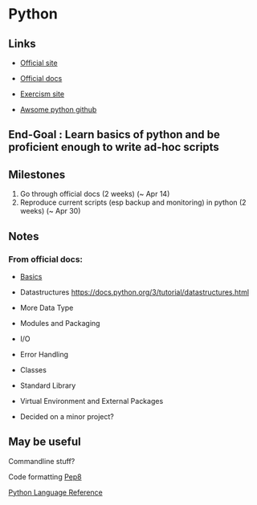 # Python

## Links

- [Official site](https://www.python.org/)

- [Official docs](https://docs.python.org/3/tutorial/index.html)

- [Exercism site](https://exercism.org/tracks/python)

- [Awsome python github](https://github.com/vinta/awesome-python)

## End-Goal : Learn basics of python and be proficient enough to write ad-hoc scripts

## Milestones

1. Go through official docs (2 weeks) (~ Apr 14)
2. Reproduce current scripts (esp backup and monitoring) in python (2 weeks) (~ Apr 30)

## Notes

### From official docs:

- [Basics](./python/basics.md)

- Datastructures https://docs.python.org/3/tutorial/datastructures.html

- More Data Type

- Modules and Packaging

- I/O

- Error Handling

- Classes

- Standard Library

- Virtual Environment and External Packages

- Decided on a minor project?

## May be useful

Commandline stuff?

Code formatting [Pep8](https://www.python.org/dev/peps/pep-0008)

[Python Language Reference](https://docs.python.org/3/reference/index.html)
